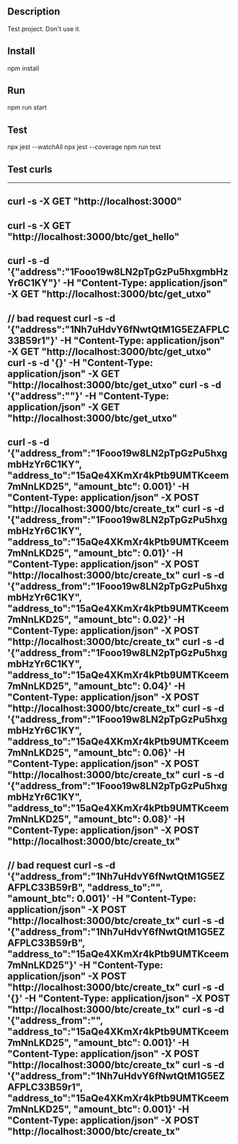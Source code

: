 ## Description

Test project. Don't use it.


## Install
npm install


## Run
npm run start


## Test
npx jest --watchAll
npx jest --coverage
npm run test


## Test curls
-------------------------------------------
curl -s -X GET "http://localhost:3000"
-------------------------------------------
curl -s -X GET "http://localhost:3000/btc/get_hello"
-------------------------------------------
curl -s -d '{"address":"1Fooo19w8LN2pTpGzPu5hxgmbHzYr6C1KY"}' -H "Content-Type: application/json" -X GET "http://localhost:3000/btc/get_utxo"
-------------------------------------------
// bad request
curl -s -d '{"address":"1Nh7uHdvY6fNwtQtM1G5EZAFPLC33B59r1"}' -H "Content-Type: application/json" -X GET "http://localhost:3000/btc/get_utxo"
curl -s -d '{}' -H "Content-Type: application/json" -X GET "http://localhost:3000/btc/get_utxo"
curl -s -d '{"address":""}' -H "Content-Type: application/json" -X GET "http://localhost:3000/btc/get_utxo"
-------------------------------------------
curl -s -d '{"address_from":"1Fooo19w8LN2pTpGzPu5hxgmbHzYr6C1KY", "address_to":"15aQe4XKmXr4kPtb9UMTKceem7mNnLKD25", "amount_btc": 0.001}' -H "Content-Type: application/json" -X POST "http://localhost:3000/btc/create_tx"
curl -s -d '{"address_from":"1Fooo19w8LN2pTpGzPu5hxgmbHzYr6C1KY", "address_to":"15aQe4XKmXr4kPtb9UMTKceem7mNnLKD25", "amount_btc": 0.01}' -H "Content-Type: application/json" -X POST "http://localhost:3000/btc/create_tx"
curl -s -d '{"address_from":"1Fooo19w8LN2pTpGzPu5hxgmbHzYr6C1KY", "address_to":"15aQe4XKmXr4kPtb9UMTKceem7mNnLKD25", "amount_btc": 0.02}' -H "Content-Type: application/json" -X POST "http://localhost:3000/btc/create_tx"
curl -s -d '{"address_from":"1Fooo19w8LN2pTpGzPu5hxgmbHzYr6C1KY", "address_to":"15aQe4XKmXr4kPtb9UMTKceem7mNnLKD25", "amount_btc": 0.04}' -H "Content-Type: application/json" -X POST "http://localhost:3000/btc/create_tx"
curl -s -d '{"address_from":"1Fooo19w8LN2pTpGzPu5hxgmbHzYr6C1KY", "address_to":"15aQe4XKmXr4kPtb9UMTKceem7mNnLKD25", "amount_btc": 0.06}' -H "Content-Type: application/json" -X POST "http://localhost:3000/btc/create_tx"
curl -s -d '{"address_from":"1Fooo19w8LN2pTpGzPu5hxgmbHzYr6C1KY", "address_to":"15aQe4XKmXr4kPtb9UMTKceem7mNnLKD25", "amount_btc": 0.08}' -H "Content-Type: application/json" -X POST "http://localhost:3000/btc/create_tx"
-------------------------------------------
// bad request
curl -s -d '{"address_from":"1Nh7uHdvY6fNwtQtM1G5EZAFPLC33B59rB", "address_to":"", "amount_btc": 0.001}' -H "Content-Type: application/json" -X POST "http://localhost:3000/btc/create_tx"
curl -s -d '{"address_from":"1Nh7uHdvY6fNwtQtM1G5EZAFPLC33B59rB", "address_to":"15aQe4XKmXr4kPtb9UMTKceem7mNnLKD25"}' -H "Content-Type: application/json" -X POST "http://localhost:3000/btc/create_tx"
curl -s -d '{}' -H "Content-Type: application/json" -X POST "http://localhost:3000/btc/create_tx"
curl -s -d '{"address_from":"", "address_to":"15aQe4XKmXr4kPtb9UMTKceem7mNnLKD25", "amount_btc": 0.001}' -H "Content-Type: application/json" -X POST "http://localhost:3000/btc/create_tx"
curl -s -d '{"address_from":"1Nh7uHdvY6fNwtQtM1G5EZAFPLC33B59r1", "address_to":"15aQe4XKmXr4kPtb9UMTKceem7mNnLKD25", "amount_btc": 0.001}' -H "Content-Type: application/json" -X POST "http://localhost:3000/btc/create_tx"
-------------------------------------------
